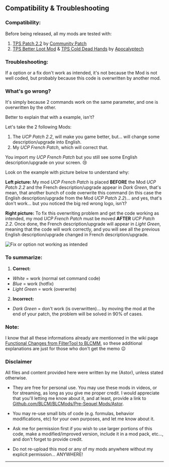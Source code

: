 ## Compatibility & Troubleshooting
  
### Compatibility:

Before being released, all my mods are tested with:

1. [TPS Patch 2.2](https://github.com/BLCM/BLCMods/tree/master/Pre%20Sequel%20Mods/Community%20Patch/Community%20Patch%202.2) by [Community Patch](https://github.com/BLCM/BLCMods/tree/master/Pre%20Sequel%20Mods/Community%20Patch) 
2. [TPS Better Loot Mod](https://github.com/BLCM/BLCMods/tree/master/Pre%20Sequel%20Mods/Apocalyptech/TPS%20Better%20Loot%20Mod) & [TPS Cold Dead Hands](https://github.com/BLCM/BLCMods/tree/master/Pre%20Sequel%20Mods/Apocalyptech/TPS%20Cold%20Dead%20Hands) by [Apocalyptech](https://github.com/BLCM/BLCMods/tree/master/Pre%20Sequel%20Mods/Apocalyptech)

### Troubleshooting:

If a option or a fix don't work as intended, it's not because the Mod is not well coded, but probably because this code is overwritten by another mod.

### What's go wrong?

It's simply because 2 commands work on the same parameter, and one is overwritten by the other.

Better to explain that with a example, isn't?

Let's take the 2 following Mods:

1. The *UCP Patch 2.2*, will make you game better, but... will change some description/upgrade into English.  
2. My *UCP French Patch*, which will correct that. 

You import my *UCP French Patch* but you still see some English description/upgrade on your screen. :cry:

Look on the example with picture below to understand why:

**Left picture:** My mod *UCP French Patch* is placed **BEFORE** the Mod *UCP Patch 2.2* and the French description/upgrade appear in *Dark Green*, that's mean, that another bunch of code overwrite this command (in this case the English description/upgrade from the Mod *UCP Patch 2.2*)... and yes, that's don't work... but you noticed the big red wrong logo, isn't?

**Right picture:** To fix this overwriting problem and get the code working as intended, my mod *UCP French Patch* must be moved **AFTER** *UCP Patch 2.2*. Once done, the French description/upgrade will appear in *Light Green*, meaning that the code will work correctly, and you will see all the previous English description/upgrade changed in French description/upgrade.

![Fix or option not working as intended](https://imgur.com/l1tHmBu.jpg "Don't worry guys... even if my screen capture show French text, my mods are in English")

### To summarize: 

1. **Correct:**
 - *White* = work (normal set command code)
 - *Blue* = work (hotfix)
 - *Light Green* = work (overwrite)
2. **Incorrect:**
 - *Dark Green* = don't work (is overwritten)... by moving the mod at the end of your patch, the problem will be solved in 90% of cases.  

### Note: 
I know that all these informations already are mentionned in the wiki page [Functional Changes from FilterTool to BLCMM](https://github.com/BLCM/BLCMods/wiki/Functional-Changes-from-FilterTool-to-BLCMM), so these additional explanations are just for those who don't get the memo :wink:

### Disclaimer

All files and content provided here were written by me (Astor), unless stated otherwise.

- They are free for personal use. You may use these mods in videos, or for streaming, as long as you give me proper credit. I would appreciate that you'll letting me know about it, and at least, provide a link to [Github.com/BLCM/BLCMods/Pre-Sequel Mods/Astor](https://github.com/BLCM/BLCMods/tree/master/Pre%20Sequel%20Mods/Astor).

- You may re-use small bits of code (e.g. formulas, behavior modifications, etc) for your own purposes, and let me know about it. 

- Ask me for permission first if you wish to use larger portions of this code, make a modified/improved version, include it in a mod pack, etc..., and don't forget to provide credit.

- Do not re-upload this mod or any of my mods anywhere without my explicit permission... ANYWHERE!

* * * * *
